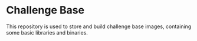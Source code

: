 # Challenge Base

This repository is used to store and build challenge base images, containing some basic libraries and binaries.
